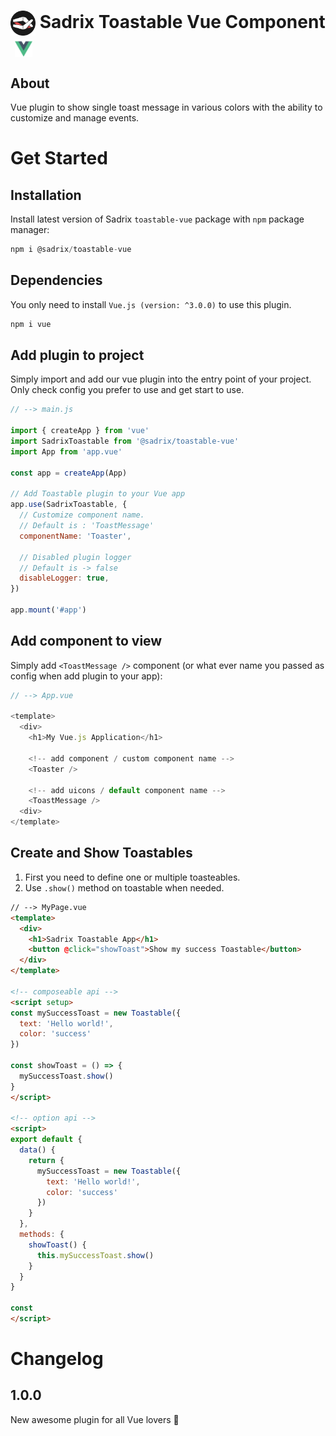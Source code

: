 # <img src="./src/assets/sadrix-logo.svg" height="40" style="vertical-align:middle"> Sadrix Toastable Vue Component &nbsp;<img src="./src/assets/vue-js.svg" height="28" style="vertical-align:middle">

## About

Vue plugin to show single toast message in various colors with the ability to customize and manage events.

# Get Started

## Installation

Install latest version of Sadrix ```toastable-vue``` package with ```npm``` package manager:

``` js
npm i @sadrix/toastable-vue
```

## Dependencies

You only need to install ```Vue.js (version: ^3.0.0)``` to use this plugin.

``` js
npm i vue
```

## Add plugin to project

Simply import and add our vue plugin into the entry point of your project. Only check config you prefer to use and get start to use.


``` js
// --> main.js

import { createApp } from 'vue'
import SadrixToastable from '@sadrix/toastable-vue'
import App from 'app.vue'

const app = createApp(App)

// Add Toastable plugin to your Vue app
app.use(SadrixToastable, {
  // Customize component name. 
  // Default is : 'ToastMessage'
  componentName: 'Toaster', 

  // Disabled plugin logger
  // Default is -> false
  disableLogger: true, 
})

app.mount('#app')
```

## Add component to view

Simply add ```<ToastMessage />``` component (or what ever name you passed as config when add plugin to your app):

``` js
// --> App.vue

<template>
  <div>
    <h1>My Vue.js Application</h1>

    <!-- add component / custom component name -->
    <Toaster />

    <!-- add uicons / default component name -->
    <ToastMessage />
  <div>
</template>
```

## Create and Show Toastables

1. First you need to define one or multiple toasteables.
2. Use ```.show()``` method on toastable when needed.

``` html
// --> MyPage.vue
<template>
  <div>
    <h1>Sadrix Toastable App</h1>
    <button @click="showToast">Show my success Toastable</button>
  </div>
</template>

<!-- composeable api -->
<script setup>
const mySuccessToast = new Toastable({
  text: 'Hello world!', 
  color: 'success'
})

const showToast = () => {
  mySuccessToast.show()
}
</script>

<!-- option api -->
<script>
export default {
  data() {
    return {
      mySuccessToast = new Toastable({
        text: 'Hello world!', 
        color: 'success'
      })
    }
  },
  methods: {
    showToast() {
      this.mySuccessToast.show()
    }
  }
}

const 
</script>
```

# Changelog

## 1.0.0

New awesome plugin for all Vue lovers 🎉